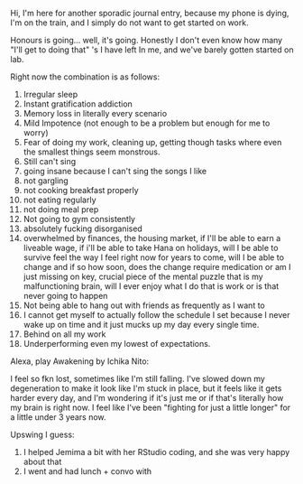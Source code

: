 Hi, I'm here for another sporadic journal entry, because my phone is dying, I'm on the train, and I simply do not want to get started on work.

Honours is going... well, it's going. Honestly I don't even know how many "I'll get to doing that" 's I have left In me, and we've barely gotten started on lab.

Right now the combination is as follows:
1. Irregular sleep
2. Instant gratification addiction
3. Memory loss in literally every scenario
4. Mild Impotence (not enough to be a problem but enough for me to worry)
5. Fear of doing my work, cleaning up, getting though tasks where even the smallest things seem monstrous.
6. Still can't sing
7. going insane because I can't sing the songs I like
8. not gargling
9. not cooking breakfast properly
10. not eating regularly
11. not doing meal prep
12. Not going to gym consistently
13. absolutely fucking disorganised
14. overwhelmed by finances, the housing market, if I'll be able to earn a liveable wage, if i'll be able to take Hana on holidays, will I be able to survive feel the way I feel right now for years to come, will I be able to change and if so how soon, does the change require medication or am I just missing on key, crucial piece of the mental puzzle that is my malfunctioning brain, will I ever enjoy what I do that is work or is that never going to happen
15. Not being able to hang out with friends as frequently as I want to
16. I cannot get myself to actually follow the schedule I set because I never wake up on time and it just mucks up my day every single time.
17. Behind on all my work
18. Underperforming even my lowest of expectations.

Alexa, play Awakening by Ichika Nito:

I feel so fkn lost, sometimes like I'm still falling. I've slowed down my degeneration to make it look like I'm stuck in place, but it feels like it gets harder every day, and I'm wondering if it's just me or if that's literally how my brain is right now. I feel like I've been "fighting for just a little longer" for a little under 3 years now.


Upswing I guess:
1. I helped Jemima a bit with her RStudio coding, and she was very happy about that
2. I went and had lunch + convo with
